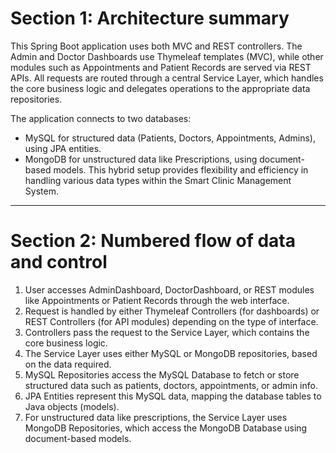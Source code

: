 # Section 1: Architecture summary
This Spring Boot application uses both MVC and REST controllers. The Admin and Doctor Dashboards use Thymeleaf templates (MVC), while other modules such as Appointments and Patient Records are served via REST APIs. All requests are routed through a central Service Layer, which handles the core business logic and delegates operations to the appropriate data repositories. 

The application connects to two databases: 
- MySQL for structured data (Patients, Doctors, Appointments, Admins), using JPA entities.
- MongoDB for unstructured data like Prescriptions, using document-based models. This hybrid setup provides flexibility and efficiency in handling various data types within the Smart Clinic Management System. 
------------------------------------------------------

# Section 2: Numbered flow of data and control
1. User accesses AdminDashboard, DoctorDashboard, or REST modules like Appointments or Patient Records through the web interface.
2. Request is handled by either Thymeleaf Controllers (for dashboards) or REST Controllers (for API modules) depending on the type of interface.
3. Controllers pass the request to the Service Layer, which contains the core business logic.
4. The Service Layer uses either MySQL or MongoDB repositories, based on the data required.
5. MySQL Repositories access the MySQL Database to fetch or store structured data such as patients, doctors, appointments, or admin info.
6. JPA Entities represent this MySQL data, mapping the database tables to Java objects (models).
7. For unstructured data like prescriptions, the Service Layer uses MongoDB Repositories, which access the MongoDB Database using document-based models.
